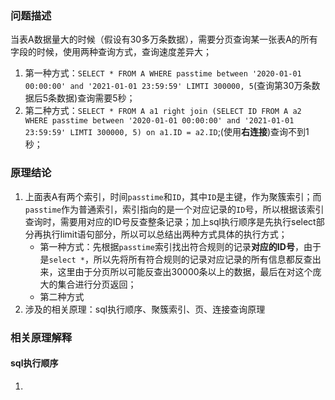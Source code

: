 ### 问题描述
当表A数据量大的时候（假设有30多万条数据），需要分页查询某一张表A的所有字段的时候，使用两种查询方式，查询速度差异大；
1. 第一种方式：`SELECT * FROM A WHERE passtime between '2020-01-01 00:00:00' and '2021-01-01 23:59:59' LIMTI 300000, 5`(查询第30万条数据后5条数据)查询需要5秒；
2. 第二种方式：`SELECT * FROM A a1 right join (SELECT ID FROM A a2 WHERE passtime between '2020-01-01 00:00:00' and '2021-01-01 23:59:59' LIMTI 300000, 5) on a1.ID = a2.ID`;(使用**右连接**)查询不到1秒；

### 原理结论
1. 上面表A有两个索引，时间`passtime`和`ID`，其中`ID`是主键，作为聚簇索引；而`passtime`作为普通索引，索引指向的是一个对应记录的`ID`号，所以根据该索引查询时，需要用对应的ID号反查整条记录；加上sql执行顺序是先执行select部分再执行limit语句部分，所以可以总结出两种方式具体的执行方式；
    * 第一种方式：先根据`passtime`索引找出符合规则的记录**对应的ID号**，由于是`select *`，所以先将所有符合规则的记录对应记录的所有信息都反查出来，这里由于分页所以可能反查出30000条以上的数据，最后在对这个庞大的集合进行分页返回；
    * 第二种方式
2. 涉及的相关原理：sql执行顺序、聚簇索引、页、连接查询原理

### 相关原理解释
#### sql执行顺序
1. 